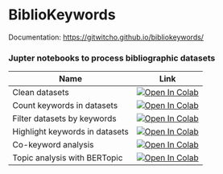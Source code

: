 # BiblioKeywords

Documentation: https://gitwitcho.github.io/bibliokeywords/

### Jupter notebooks to process bibliographic datasets
| Name  | Link  |
|---|---|
| Clean datasets  | [![Open In Colab](https://colab.research.google.com/assets/colab-badge.svg)](https://colab.research.google.com/github/gitwitcho/bibliokeywords/blob/master/notebooks/Clean.ipynb)  |
| Count keywords in datasets  | [![Open In Colab](https://colab.research.google.com/assets/colab-badge.svg)](https://colab.research.google.com/github/gitwitcho/bibliokeywords/blob/master/notebooks/Count.ipynb) |
| Filter datasets by keywords  |  [![Open In Colab](https://colab.research.google.com/assets/colab-badge.svg)](https://colab.research.google.com/github/gitwitcho/bibliokeywords/blob/master/notebooks/Filter.ipynb) |
| Highlight keywords in datasets  |  [![Open In Colab](https://colab.research.google.com/assets/colab-badge.svg)](https://colab.research.google.com/github/gitwitcho/bibliokeywords/blob/master/notebooks/Highlight.ipynb)  |
| Co-keyword analysis  | [![Open In Colab](https://colab.research.google.com/assets/colab-badge.svg)](https://colab.research.google.com/github/gitwitcho/bibliokeywords/blob/master/notebooks/Co-Words.ipynb)  |
| Topic analysis with BERTopic  | [![Open In Colab](https://colab.research.google.com/assets/colab-badge.svg)](https://colab.research.google.com/github/gitwitcho/bibliokeywords/blob/master/notebooks/Topics.ipynb)  |
